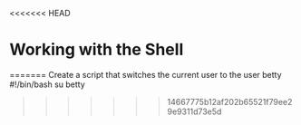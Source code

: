 <<<<<<< HEAD
# Working with the Shell
=======
Create a script that switches the current user to the user betty
#!/bin/bash
su betty
>>>>>>> 14667775b12af202b65521f79ee29e9311d73e5d
